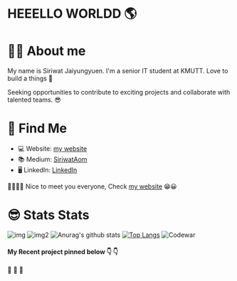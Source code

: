 # HEEELLO WORLDD 🌎

# 👨‍💻 About me
My name is Siriwat Jaiyungyuen. I'm a senior IT student at KMUTT. Love to build a things 💖

Seeking opportunities to contribute to exciting projects and collaborate with talented teams. 😎

# 🧐 Find Me
* 💻 Website: [my website](https://siraom15.github.io/)
* 📚 Medium: [SiriwatAom](https://medium.com/@siriwataom)
* 🖥 LinkedIn: [LinkedIn](https://www.linkedin.com/in/siriwat-j/)
  
🙋‍♂️🙋‍♀️ Nice to meet you everyone, Check [my website](https://siraom15.github.io/) 😁😀




# 😎 Stats Stats
![img](https://komarev.com/ghpvc/?username=siraom15&color=ff69b4) ![img2](https://img.shields.io/github/followers/siraom15?style=plastic)
![Anurag's github stats](https://github-readme-stats.vercel.app/api?username=siraom15&count_private=true)
[![Top Langs](https://github-readme-stats.vercel.app/api/top-langs/?username=siraom15&layout=compact)](https://github.com/anuraghazra/github-readme-stats)
![Codewar](https://www.codewars.com/users/siraom15/badges/small)

#### My Recent project pinned below  👇 👇

👋 👋 👋
